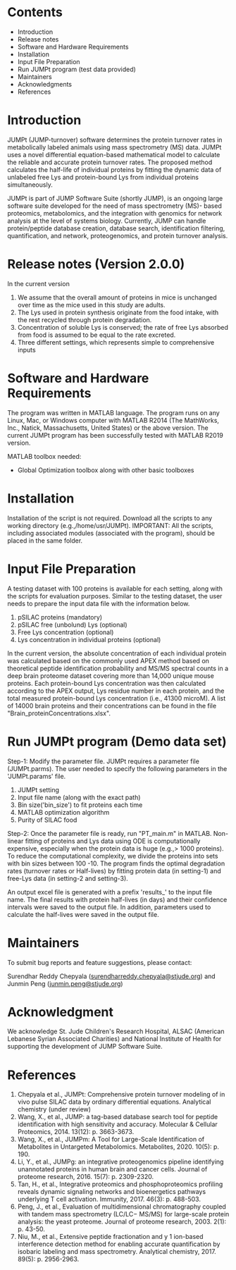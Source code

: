# Contents
- Introduction
- Release notes
- Software and Hardware Requirements
- Installation
- Input File Preparation
- Run JUMPt program (test data provided) 
- Maintainers
- Acknowledgments
- References

# Introduction
JUMPt (JUMP-turnover) software determines the protein turnover rates in metabolically labeled animals using mass spectrometry (MS) data. JUMPt uses a novel differential equation-based mathematical model to calculate the reliable and accurate protein turnover rates. The proposed method calculates the half-life of individual proteins by fitting the dynamic data of unlabeled free Lys and protein-bound Lys from individual proteins simultaneously.

JUMPt is part of JUMP Software Suite (shortly JUMP), is an ongoing large software suite developed for the need of mass spectrometry (MS)- based proteomics, metabolomics, and the integration with genomics for network analysis at the level of systems biology. Currently, JUMP can handle protein/peptide database creation, database search, identification filtering, quantification, and network, proteogenomics, and protein turnover analysis.

# Release notes (Version 2.0.0)
In the current version 
1. We assume that the overall amount of proteins in mice is unchanged over time as the mice used in this study are adults. 
2. The Lys used in protein synthesis originate from the food intake, with the rest recycled through protein degradation. 
3. Concentration of soluble Lys is conserved; the rate of free Lys absorbed from food is assumed to be equal to the rate excreted. 
4. Three different settings, which represents simple to comprehensive inputs 

# Software  and Hardware Requirements
The program was written in MATLAB language. The program runs on any Linux, Mac, or Windows computer with MATLAB R2014 (The MathWorks, Inc., Natick, Massachusetts, United States) or the above version. The current JUMPt program has been successfully tested with MATLAB R2019 version.

MATLAB toolbox needed: 
- Global Optimization toolbox along with other basic toolboxes

# Installation
Installation of the script is not required. Download all the scripts to any working directory (e.g.,/home/usr/JUMPt). IMPORTANT: All the scripts, including associated modules (associated with the program), should be placed in the same folder. 

# Input File Preparation
A testing dataset with 100 proteins is available for each setting, along with the scripts for evaluation purposes. Similar to the testing dataset, the user needs to prepare the input data file with the information below.

1.	pSILAC proteins (mandatory)
2.	pSILAC free (unbolund) Lys (optional)
3.	Free Lys concentration (optional)
4.	Lys concentration in individual proteins (optional)

In the current version, the absolute concentration of each individual protein was calculated based on the commonly used APEX method based on theoretical peptide identification probability and MS/MS spectral counts in a deep brain proteome dataset covering more than 14,000 unique mouse proteins. Each protein-bound Lys concentration was then calculated according to the APEX output, Lys residue number in each protein, and the total measured protein-bound Lys concentration (i.e., 41300 microM). A list of 14000 brain proteins and their concentrations can be found in the file "Brain_proteinConcentrations.xlsx".  


# Run JUMPt program (Demo data set)

Step-1: Modify the parameter file.
JUMPt requires a parameter file (JUMPt.parms). The user needed to specify the following parameters in the 'JUMPt.params' file.

1.	JUMPt setting 
2.	Input file name (along with the exact path)
3.	Bin size('bin_size') to fit proteins each time 
4.	MATLAB optimization algorithm
5.	Purity of SILAC food 

Step-2: Once the parameter file is ready, run "PT_main.m" in MATLAB.
Non-linear fitting of proteins and Lys data using ODE is computationally expensive, especially when the protein data is huge (e.g.,> 1000 proteins).  To reduce the computational complexity, we divide the proteins into sets with bin sizes between 100 -10. The program finds the optimal degradation rates (turnover rates or Half-lives) by fitting protein data (in setting-1) and free-Lys data (in setting-2 and setting-3).  

An output excel file is generated with a prefix 'results_' to the input file name. The final results with protein half-lives (in days) and their confidence intervals were saved to the output file. In addition, parameters used to calculate the half-lives were saved in the output file. 

# Maintainers

To submit bug reports and feature suggestions, please contact:

Surendhar Reddy Chepyala (surendharreddy.chepyala@stjude.org) and Junmin Peng (junmin.peng@stjude.org)

# Acknowledgment

We acknowledge St. Jude Children's Research Hospital, ALSAC (American Lebanese Syrian Associated Charities) and National Institute of Health for supporting the development of JUMP Software Suite.

# References

1.	Chepyala et al.,  JUMPt: Comprehensive protein turnover modeling of in vivo pulse SILAC data by ordinary differential equations. Analytical chemistry (under review)
2.	Wang, X., et al., JUMP: a tag-based database search tool for peptide identification with high sensitivity and accuracy. Molecular & Cellular Proteomics, 2014. 13(12): p. 3663-3673.
3.	Wang, X., et al., JUMPm: A Tool for Large-Scale Identification of Metabolites in Untargeted Metabolomics. Metabolites, 2020. 10(5): p. 190.
4.	Li, Y., et al., JUMPg: an integrative proteogenomics pipeline identifying unannotated proteins in human brain and cancer cells. Journal of proteome research, 2016. 15(7): p. 2309-2320.
5.	Tan, H., et al., Integrative proteomics and phosphoproteomics profiling reveals dynamic signaling networks and bioenergetics pathways underlying T cell activation. Immunity, 2017. 46(3): p. 488-503.
6.	Peng, J., et al., Evaluation of multidimensional chromatography coupled with tandem mass spectrometry (LC/LC− MS/MS) for large-scale protein analysis: the yeast proteome. Journal of proteome research, 2003. 2(1): p. 43-50.
7.	Niu, M., et al., Extensive peptide fractionation and y 1 ion-based interference detection method for enabling accurate quantification by isobaric labeling and mass spectrometry. Analytical chemistry, 2017. 89(5): p. 2956-2963.


